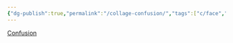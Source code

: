 ```yaml
---
{"dg-publish":true,"permalink":"/collage-confusion/","tags":["c/face","c/flat-background","c/black","c/hand","c/orange","c/faceless"],"created":"2024-01-08T14:13:23.393-05:00","updated":"2024-01-08T14:14:28.338-05:00"}
---
```



[Confusion](https://www.instagram.com/p/Cmow2wXOAey/)	